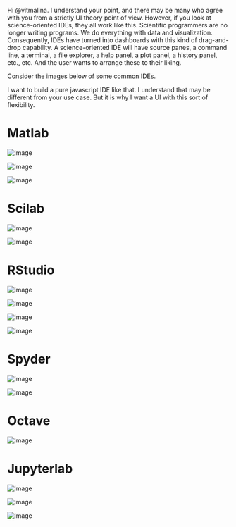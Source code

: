 Hi @vitmalina. I understand your point, and there may be many who agree with you from a strictly UI theory point of view. However, if you look at science-oriented IDEs, they all work like this. Scientific programmers are no longer writing programs. We do everything with data and visualization. Consequently, IDEs have turned into dashboards with this kind of drag-and-drop capability. A science-oriented IDE will have source panes, a command line, a terminal, a file explorer, a help panel, a plot panel, a history panel, etc., etc. And the user wants to arrange these to their liking.

Consider the images below of some common IDEs.

I want to build a pure javascript IDE like that. I understand that may be different from your use case. But it is why I want a UI with this sort of flexibility.

# Matlab

![image](https://user-images.githubusercontent.com/5349876/205551369-b9005b86-736e-495a-863f-0b1b0025b46a.png)

![image](https://user-images.githubusercontent.com/5349876/205552131-f31d9dab-3b95-46ad-9a08-7ccfdc5ce873.png)

![image](https://user-images.githubusercontent.com/5349876/205552870-e98f267b-8aca-4e82-9482-028c020ee492.png)

# Scilab
![image](https://user-images.githubusercontent.com/5349876/205553081-6df03ad7-ccb7-4a4e-b02f-db33cc7ab805.png)

![image](https://user-images.githubusercontent.com/5349876/205553184-9db6289b-7eb6-4148-9d57-c15cd1b599f1.png)

# RStudio

![image](https://user-images.githubusercontent.com/5349876/205553672-8bcf9b25-1dc8-49fe-9671-2eec32ca477b.png)

![image](https://user-images.githubusercontent.com/5349876/205553750-3d903439-da69-48b4-bf06-d51df34706ff.png)

![image](https://user-images.githubusercontent.com/5349876/205554204-97ce7c08-20a8-49b8-9d96-f71c69e75e71.png)

![image](https://user-images.githubusercontent.com/5349876/205554252-9eb319b6-ef90-4392-8cb2-9b0be2bb36e7.png)


# Spyder

![image](https://user-images.githubusercontent.com/5349876/205553324-63003d01-7467-480c-bc96-ddbefd73265d.png)

![image](https://user-images.githubusercontent.com/5349876/205553470-d87a5ae3-601c-4153-abd1-712eb10b450f.png)

# Octave

![image](https://user-images.githubusercontent.com/5349876/205553625-254c368b-291b-40aa-852f-0dd224afe10d.png)

# Jupyterlab

![image](https://user-images.githubusercontent.com/5349876/205554353-2f39c963-60a9-46c1-a85e-6d73d31a484e.png)

![image](https://user-images.githubusercontent.com/5349876/205554525-85609b47-559e-427d-9ed6-0653699e92f7.png)

![image](https://user-images.githubusercontent.com/5349876/205554586-c4aa8b7f-6be1-498b-b1ef-879baf2cfed8.png)

